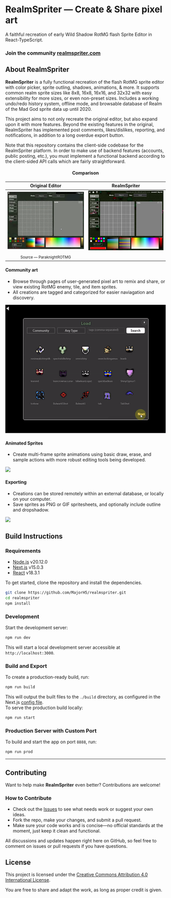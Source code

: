 # RealmSpriter — Create & Share pixel art
A faithful recreation of early Wild Shadow RotMG flash Sprite Editor in React-TypeScript.

### Join the community [realmspriter.com](https://www.realmspriter.com/)

## About RealmSpriter

**RealmSpriter** is a fully functional recreation of the flash RotMG sprite editor with color picker, sprite outling, shadows, animations, & more. It supports common realm sprite sizes like 8x8, 16x8, 16x16, and 32x32 with easy extensibility for more sizes, or even non-preset sizes. Includes a working undo/redo history system, offline mode, and browsable database of Realm of the Mad God sprite data up until 2020.

This project aims to not only recreate the original editor, but also expand upon it with more features. Beyond the existing features in the original, RealmSpriter has implemented post comments, likes/dislikes, reporting, and notifications, in addition to a long overdue export button.

Note that this repository contains the client-side codebase for the RealmSpriter platform. In order to make use of backend features (accounts, public posting, etc.), you must implement a functional backend according to the client-sided API calls which are fairly straightforward.

<h4 align="center">Comparison</h4>

Original Editor            |  RealmSpriter
:-------------------------:|:-------------------------:
![](assets/images/original.png)  |  ![](assets/images/clone.png)
<sub>Source — ParaknightROTMG</sub>|

#### Community art
* Browse through pages of user-generated pixel art to remix and share, or view existing RotMG enemy, tile, and item sprites.
* All creations are tagged and categorized for easier naviagation and discovery.

![](assets/images/community.gif)

#### Animated Sprites
* Create multi-frame sprite animations using basic draw, erase, and sample actions with more robust editing tools being developed.

![](assets/images/animated.gif)

#### Exporting
* Creations can be stored remotely within an external database, or locally on your computer.
* Save sprites as PNG or GIF spritesheets, and optionally include outline and dropshadow.

![](assets/images/export.gif)

## Build Instructions

### Requirements

- [Node.js](https://nodejs.org/) v20.12.0  
- [Next.js](https://nextjs.org/) v15.0.3  
- [React](https://react.dev/) v18.3.1  

To get started, clone the repository and install the dependencies.  

```bash
git clone https://github.com/MajorH5/realmspriter.git
cd realmspriter
npm install
```

### Development

Start the development server:

```bash
npm run dev
```

This will start a local development server accessible at `http://localhost:3000`.

### Build and Export

To create a production-ready build, run:

```bash
npm run build
```

This will output the built files to the `./build` directory, as configured in the Next.js [config file](/next.config.ts).  
To serve the production build locally:

```bash
npm run start
```

### Production Server with Custom Port

To build and start the app on port `8888`, run:

```bash
npm run prod
```

---

## Contributing  

Want to help make **RealmSpriter** even better? Contributions are welcome!  

### How to Contribute  

- Check out the [Issues](https://github.com/MajorH5/realmspriter/issues) to see what needs work or suggest your own ideas.  
- Fork the repo, make your changes, and submit a pull request.  
- Make sure your code works and is concise—no official standards at the moment, just keep it clean and functional.  

All discussions and updates happen right here on GitHub, so feel free to comment on issues or pull requests if you have questions.

## License  

This project is licensed under the [Creative Commons Attribution 4.0 International License](LICENSE).

You are free to share and adapt the work, as long as proper credit is given.  



